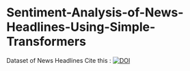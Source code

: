 # Sentiment-Analysis-of-News-Headlines-Using-Simple-Transformers
Dataset of News Headlines 
Cite this : [![DOI](https://zenodo.org/badge/490970839.svg)](https://zenodo.org/badge/latestdoi/490970839)
